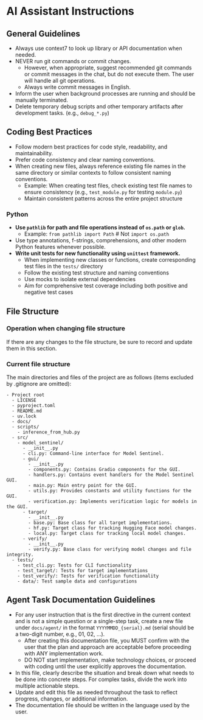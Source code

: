 # AI Assistant Instructions

## General Guidelines

- Always use context7 to look up library or API documentation when needed.
- NEVER run git commands or commit changes.
  - However, when appropriate, suggest recommended git commands or commit messages in the chat, but do not execute them. The user will handle all git operations.
  - Always write commit messages in English.
- Inform the user when background processes are running and should be manually terminated.
- Delete temporary debug scripts and other temporary artifacts after development tasks. (e.g., `debug_*.py`)

## Coding Best Practices

- Follow modern best practices for code style, readability, and maintainability.
- Prefer code consistency and clear naming conventions.
- When creating new files, always reference existing file names in the same directory or similar contexts to follow consistent naming conventions.
  - Example: When creating test files, check existing test file names to ensure consistency (e.g., `test_module.py` for testing `module.py`)
  - Maintain consistent patterns across the entire project structure

### Python

- **Use `pathlib` for path and file operations instead of `os.path` or `glob`.**
  - Example: `from pathlib import Path` # Not `import os.path`
- Use type annotations, f-strings, comprehensions, and other modern Python features whenever possible.
- **Write unit tests for new functionality using `unittest` framework.**
  - When implementing new classes or functions, create corresponding test files in the `tests/` directory
  - Follow the existing test structure and naming conventions
  - Use mocks to isolate external dependencies
  - Aim for comprehensive test coverage including both positive and negative test cases

## File Structure

### Operation when changing file structure

If there are any changes to the file structure, be sure to record and update them in this section.

### Current file structure

The main directories and files of the project are as follows (items excluded by .gitignore are omitted):

```file
- Project root
  - LICENSE
  - pyproject.toml
  - README.md
  - uv.lock
  - docs/
  - scripts/
    - inference_from_hub.py
  - src/
    - model_sentinel/
      - __init__.py
      - cli.py: Command-line interface for Model Sentinel.
      - gui/
        - __init__.py
        - components.py: Contains Gradio components for the GUI.
        - handlers.py: Contains event handlers for the Model Sentinel GUI.
        - main.py: Main entry point for the GUI.
        - utils.py: Provides constants and utility functions for the GUI.
        - verification.py: Implements verification logic for models in the GUI.
      - target/
        - __init__.py
        - base.py: Base class for all target implementations.
        - hf.py: Target class for tracking Hugging Face model changes.
        - local.py: Target class for tracking local model changes.
      - verify/
        - __init__.py
        - verify.py: Base class for verifying model changes and file integrity.
  - tests/
    - test_cli.py: Tests for CLI functionality
    - test_target/: Tests for target implementations
    - test_verify/: Tests for verification functionality
    - data/: Test sample data and configurations
```

## Agent Task Documentation Guidelines

- For any user instruction that is the first directive in the current context and is not a simple question or a single-step task, create a new file under `docs/agent/` in the format `YYYYMMDD_{serial}.md` (serial should be a two-digit number, e.g., 01, 02, ...).
  - After creating this documentation file, you MUST confirm with the user that the plan and approach are acceptable before proceeding with ANY implementation work.
  - DO NOT start implementation, make technology choices, or proceed with coding until the user explicitly approves the documentation.
- In this file, clearly describe the situation and break down what needs to be done into concrete steps. For complex tasks, divide the work into multiple actionable steps.
- Update and edit this file as needed throughout the task to reflect progress, changes, or additional information.
- The documentation file should be written in the language used by the user.
